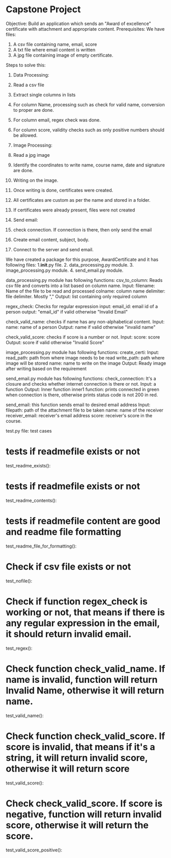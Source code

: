 # Capstone Project 

Objective: Build an application which sends an "Award of excellence" certificate with attachment and appropriate content. 
Prerequisites: We have files:
1. A csv file containing name, email, score
2. A txt file where email content is written
3. A jpg file containing image of empty certificate.

Steps to solve this:
1. Data Processing:
1. Read a csv file
2. Extract single columns in lists
3. For column Name, processing such as check for valid name, conversion to proper are done.
4. For column email, regex check was done.
5. For column score, validity checks such as only positive numbers should be allowed.

2. Image Processing:
1. Read a jpg image
2. Identify the coordinates to write name, course name, date and signature are done.
3. Writing on the image.
4. Once writing is done, certificates were created.
5. All certificates are custom as per the name and stored in a folder.
6. If certificates were already present, files were not created

3. Send email:
1. check connection. If connection is there, then only send the email
2. Create email content, subject, body. 
3. Connect to the server and send email.

We have created a package for this purpose, AwardCertificate and it has following files:
1.__init__.py file.
2. data_processing.py module.
3. image_processing.py module.
4. send_email.py module.

data_processing.py module has following functions:
csv_to_column: Reads csv file and converts into a list based on column name.
 Input: 
        filename: Name of the file to be read and processed 
        colname: column name
        delimiter: file delimiter. Mostly ","
    Output: 
        list containing only required column


regex_check: Checks for regular expression
    input: 
        email_id: email id of a person
    output:
        "email_id" if valid otherwise "Invalid Email"


check_valid_name: checks if name has any non-alphabetical content.
    Input: 
        name: name of a person
    Output:
        name if valid otherwise "invalid name"

check_valid_score: checks if score is a number or not.
    Input: 
        score: score
    Output:
        score if valid otherwise "Invalid Score"


image_processing.py module has following functions:
create_certi: 
    Input:
        read_path: path from where image needs to be read
        write_path: path where image will be stored
        name: name to write on the image
    Output: 
        Ready image after writing based on the requirement

send_email.py module has following functions:
check_connection: It's a closure and checks whether internet connection is there or not.
    Input:
        a function
    Output:
        Inner function
inner1 function: prints connected in green when connection is there, otherwise prints status code is not 200 in red.

send_email: this function sends email to desired email address
    Input:
        filepath: path of the attachment file to be taken
        name: name of the receiver
        receiver_email: receiver's email address
        score: receiver's score in the course.

test.py file: test cases

# tests if readmefile exists or not
test_readme_exists():

# tests if readmefile exists or not
test_readme_contents():

# tests if readmefile content are good and readme file formatting
test_readme_file_for_formatting():

# Check if csv file exists or not
test_nofile():

# Check if function regex_check is working or not, that means if there is any regular expression in the email, it should return invalid email.
test_regex():

# Check function check_valid_name. If name is invalid, function will return Invalid Name, otherwise it will return name.
test_valid_name():

# Check function check_valid_score. If score is invalid, that means if it's a string, it will return invalid score, otherwise it will return score
test_valid_score():

# Check check_valid_score. If score is negative, function will return invalid score, otherwise it will return the score.
test_valid_score_positive():

